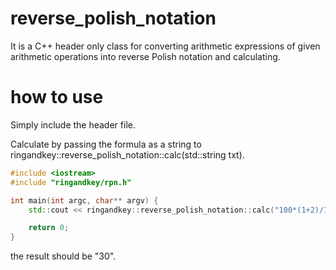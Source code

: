 # reverse_polish_notation

It is a C++ header only class for converting arithmetic expressions of given arithmetic operations into reverse Polish notation and calculating.

# how to use

Simply include the header file.

Calculate by passing the formula as a string to ringandkey::reverse_polish_notation::calc(std::string txt).

```cpp
#include <iostream>
#include "ringandkey/rpn.h"

int main(int argc, char** argv) {
    std::cout << ringandkey::reverse_polish_notation::calc("100*(1+2)/10") << std::endl;

    return 0;
}
```

the result should be "30".
